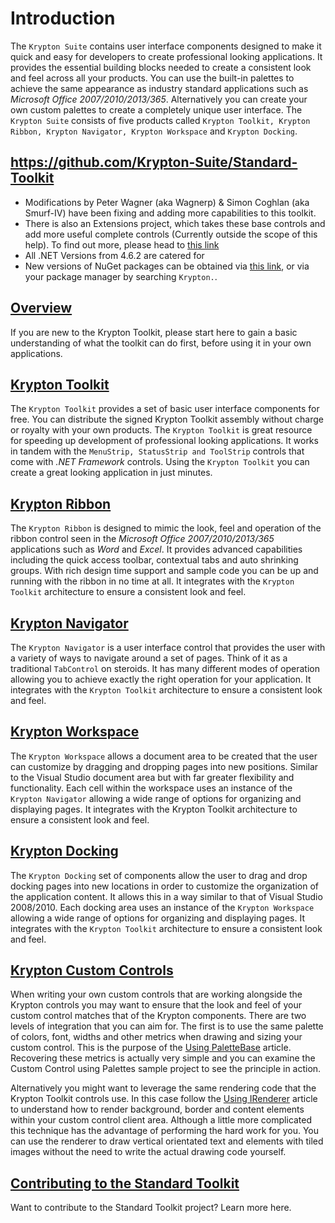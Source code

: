 # Introduction
The `Krypton Suite` contains user interface components designed to make it quick and easy for developers to create professional looking applications. It provides the essential building blocks needed to create a consistent look and feel across all your products. You can use the built-in palettes to achieve the same appearance as industry standard applications such as _Microsoft Office 2007/2010/2013/365_. Alternatively you can create your own custom palettes to create a completely unique user interface.
The `Krypton Suite` consists of five products called `Krypton Toolkit, Krypton Ribbon, Krypton Navigator, Krypton Workspace` and `Krypton Docking`.


## https://github.com/Krypton-Suite/Standard-Toolkit
* Modifications by Peter Wagner (aka Wagnerp) & Simon Coghlan (aka Smurf-IV)  have been fixing and adding more capabilities to this toolkit.
* There is also an Extensions project, which takes these base controls and add more useful complete controls (Currently outside the scope of this help). To find out more, please head to [this link](https://github.com/Krypton-Suite/Extended-Toolkit)
* All .NET Versions from 4.6.2 are catered for 
* New versions of NuGet packages can be obtained via [this link](https://www.nuget.org/profiles/Krypton_Suite), or via your package manager by searching `Krypton.`.

## [Overview](./articles/intro.md)
If you are new to the Krypton Toolkit, please start here to gain a basic understanding of what the toolkit can do first, before using it in your own applications.

## [Krypton Toolkit](./articles/Krypton_Toolkit.md)
The `Krypton Toolkit` provides a set of basic user interface components for free. You can distribute the signed Krypton Toolkit assembly without charge or royalty with your own products. 
The `Krypton Toolkit` is great resource for speeding up development of professional looking applications. It works in tandem with the `MenuStrip, StatusStrip and ToolStrip` controls that come with _.NET Framework_ controls. Using the `Krypton Toolkit` you can create a great looking application in just minutes. 
 

## [Krypton Ribbon](./articles/Krypton_Ribbon.md)
The `Krypton Ribbon` is designed to mimic the look, feel and operation of the ribbon control seen in the _Microsoft Office 2007/2010/2013/365_ applications such as _Word_ and _Excel_. It provides advanced capabilities including the quick access toolbar, contextual tabs and auto shrinking groups. With rich design time support and sample code you can be up and running with the ribbon in no time at all. It integrates with the `Krypton Toolkit` architecture to ensure a consistent look and feel. 


## [Krypton Navigator](./articles/Krypton_Navigator.md)
The `Krypton Navigator` is a user interface control that provides the user with a variety of ways to navigate around a set of pages. Think of it as a traditional `TabControl` on steroids. It has many different modes of operation allowing you to achieve exactly the right operation for your application. It integrates with the `Krypton Toolkit` architecture to ensure a consistent look and feel.
 
## [Krypton Workspace](./articles/Krypton_Workspace.md)
The `Krypton Workspace` allows a document area to be created that the user can customize by dragging and dropping pages into new positions. Similar to the Visual Studio document area but with far greater flexibility and functionality. Each cell within the workspace uses an instance of the `Krypton Navigator` allowing a wide range of options for organizing and displaying pages. It integrates with the Krypton Toolkit architecture to ensure a consistent look and feel.
 
## [Krypton Docking](./articles/Krypton_Docking.md)
The `Krypton Docking` set of components allow the user to drag and drop docking pages into new locations in order to customize the organization of the application content. It allows this in a way similar to that of Visual Studio 2008/2010. Each docking area uses an instance of the `Krypton Workspace` allowing a wide range of options for organizing and displaying pages. It integrates with the `Krypton Toolkit` architecture to ensure a consistent look and feel.

## [Krypton Custom Controls](./articles/Krypton_CustomControls.md)
When writing your own custom controls that are working alongside the Krypton controls you may want to ensure that the look and feel of your custom control matches that of the Krypton components. There are two levels of integration that you can aim for. The first is to use the same palette of colors, font, widths and other metrics when drawing and sizing your custom control. This is the purpose of the [Using PaletteBase](articles/Custom%20Controls/Using%20PaletteBase.md) article. Recovering these metrics is actually very simple and you can examine the Custom Control using Palettes sample project to see the principle in action.

Alternatively you might want to leverage the same rendering code that the Krypton Toolkit controls use. In this case follow the [Using IRenderer](articles/Custom%20Controls/Using%20IRenderer.md) article to understand how to render background, border and content elements within your custom control client area. Although a little more complicated this technique has the advantage of performing the hard work for you. You can use the renderer to draw vertical orientated text and elements with tiled images without the need to write the actual drawing code yourself.

## [Contributing to the Standard Toolkit](./articles/Contributing.md)
Want to contribute to the Standard Toolkit project? Learn more here.